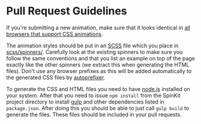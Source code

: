 # Pull Request Guidelines

If you're submitting a new animation, make sure that it looks identical in [all browsers that support CSS animations](http://caniuse.com/css-animation).

The animation styles should be put in an [SCSS](http://sass-lang.com/) file which you place in [scss/spinners/](https://github.com/tobiasahlin/SpinKit/blob/master/scss/spinners). Carefully look at the existing spinners to make sure you follow the same conventions and that you list an example on top of the page exactly like the other spinners (we extract this when generating the HTML files). Don't use any browser prefixes as this will be added automatically to the generated CSS files by [autoprefixer](https://github.com/postcss/autoprefixer).

To generate the CSS and HTML files you need to have [node.js](http://nodejs.org/) installed on your system. After that you need to issue `npm install` from the SpinKit project directory to install [gulp](https://github.com/gulpjs/gulp) and other dependencies listed in `package.json`. After doing this you should be able to just call `gulp build` to generate the files. These files should be included in your pull requests.

